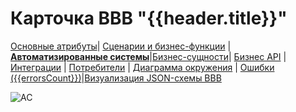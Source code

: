 # Карточка BBB "{{header.title}}"

[Основные атрибуты](/entities/automated_capability/automated_capability_card?id={{id}})| [Сценарии и бизнес-функции](/entities/automated_capability/automated_capability_card_page_functions?id={{id}}) |**[Автоматизированные системы](/entities/automated_capability/automated_capability_card_page_systems?id={{id}})**|[Бизнес-сущности](/entities/automated_capability/automated_capability_card_page_business_entities?id={{id}})| [Бизнес API](/entities/automated_capability/automated_capability_card_page_interfaces?id={{id}}) | [Интеграции](/entities/automated_capability/automated_capability_card_page_integrations?id={{id}}) | [Потребители](/entities/automated_capability/automated_capability_card_page_consumers?id={{id}}) | [Диаграмма окружения](/entities/automated_capability/automated_capability_card_page_environment_diagram?id={{id}}) | [Ошибки ({{errorsCount}})](/entities/automated_capability/automated_capability_card_page_errors?id={{id}})|[Визуализация JSON-схемы BBB](/entities/automated_capability/automated_capability_card_page_bbb_pasport?id={{id}})

![AC](@entity/automated_capability/automated_capability_table_systems_card?id={{id}})